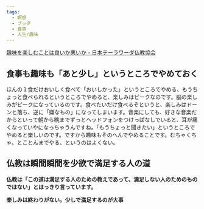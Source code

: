 ```yaml
---
tags:
  - 瞑想
  - ブッダ
  - 食事
  - 人生/趣味
---
```

[趣味を楽しむことは良いか悪いか - 日本テーラワーダ仏教協会](https://j-theravada.com/dhamma/q&a/gimon79/)

## 食事も趣味も「あと少し」というところでやめておく

ほんの１食だけおいしく食べて「おいしかった」というところでやめる、もうちょっと食べられるというところでやめると、楽しみはピークなのです。脳の楽しみがピークになっているのです。食べたいだけ食べるぞというと、楽しみはドーンと落ち、逆に「嫌なもの」になってしまいます。音楽にしても、好きな音楽だからといって朝から晩までずっとヘッドフォンをつけっぱなしでいると、耳が痛くなっていやになっちゃうんですね。「もうちょっと聞きたい」というところでやめると楽しいのです。ですから趣味もそのへんでやめることです。むちゃくちゃ、とことんまでやる、というのはよくない。

## 仏教は瞬間瞬間を少欲で満足する人の道

**仏教は「この道は満足する人のための教えであって、満足しない人のためのものではない」とはっきり言っています。**

**楽しみは終わりがない。少しで満足するのが大事**


